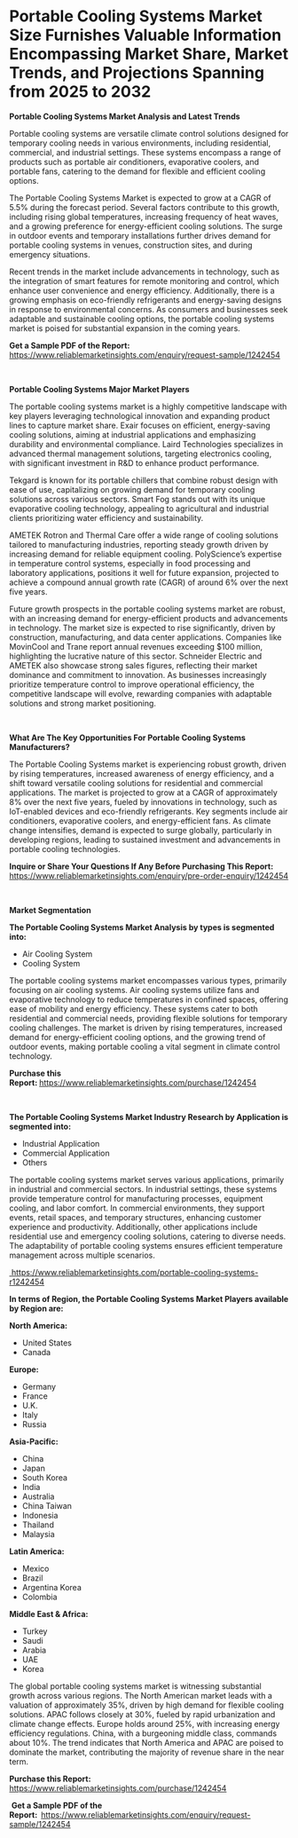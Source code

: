<p><h1>Portable Cooling Systems Market Size Furnishes Valuable Information Encompassing Market Share, Market Trends, and Projections Spanning from 2025 to 2032</h1></p><p><strong>Portable Cooling Systems Market Analysis and Latest Trends</strong></p>
<p><p>Portable cooling systems are versatile climate control solutions designed for temporary cooling needs in various environments, including residential, commercial, and industrial settings. These systems encompass a range of products such as portable air conditioners, evaporative coolers, and portable fans, catering to the demand for flexible and efficient cooling options.</p><p>The Portable Cooling Systems Market is expected to grow at a CAGR of 5.5% during the forecast period. Several factors contribute to this growth, including rising global temperatures, increasing frequency of heat waves, and a growing preference for energy-efficient cooling solutions. The surge in outdoor events and temporary installations further drives demand for portable cooling systems in venues, construction sites, and during emergency situations.</p><p>Recent trends in the market include advancements in technology, such as the integration of smart features for remote monitoring and control, which enhance user convenience and energy efficiency. Additionally, there is a growing emphasis on eco-friendly refrigerants and energy-saving designs in response to environmental concerns. As consumers and businesses seek adaptable and sustainable cooling options, the portable cooling systems market is poised for substantial expansion in the coming years.</p></p>
<p><strong>Get a Sample PDF of the Report:&nbsp;</strong> <a href="https://www.reliablemarketinsights.com/enquiry/request-sample/1242454?utm_campaign=2441&utm_medium=2&utm_source=Github&utm_content=ia&utm_term=16042025&utm_id=portable-cooling-systems">https://www.reliablemarketinsights.com/enquiry/request-sample/1242454</a></p>
<p>&nbsp;</p>
<p><strong>Portable Cooling Systems Major Market Players</strong></p>
<p><p>The portable cooling systems market is a highly competitive landscape with key players leveraging technological innovation and expanding product lines to capture market share. Exair focuses on efficient, energy-saving cooling solutions, aiming at industrial applications and emphasizing durability and environmental compliance. Laird Technologies specializes in advanced thermal management solutions, targeting electronics cooling, with significant investment in R&D to enhance product performance.</p><p>Tekgard is known for its portable chillers that combine robust design with ease of use, capitalizing on growing demand for temporary cooling solutions across various sectors. Smart Fog stands out with its unique evaporative cooling technology, appealing to agricultural and industrial clients prioritizing water efficiency and sustainability.</p><p>AMETEK Rotron and Thermal Care offer a wide range of cooling solutions tailored to manufacturing industries, reporting steady growth driven by increasing demand for reliable equipment cooling. PolyScience’s expertise in temperature control systems, especially in food processing and laboratory applications, positions it well for future expansion, projected to achieve a compound annual growth rate (CAGR) of around 6% over the next five years.</p><p>Future growth prospects in the portable cooling systems market are robust, with an increasing demand for energy-efficient products and advancements in technology. The market size is expected to rise significantly, driven by construction, manufacturing, and data center applications. Companies like MovinCool and Trane report annual revenues exceeding $100 million, highlighting the lucrative nature of this sector. Schneider Electric and AMETEK also showcase strong sales figures, reflecting their market dominance and commitment to innovation. As businesses increasingly prioritize temperature control to improve operational efficiency, the competitive landscape will evolve, rewarding companies with adaptable solutions and strong market positioning.</p></p>
<p>&nbsp;</p>
<p><strong>What Are The Key Opportunities For Portable Cooling Systems Manufacturers?</strong></p>
<p><p>The Portable Cooling Systems market is experiencing robust growth, driven by rising temperatures, increased awareness of energy efficiency, and a shift toward versatile cooling solutions for residential and commercial applications. The market is projected to grow at a CAGR of approximately 8% over the next five years, fueled by innovations in technology, such as IoT-enabled devices and eco-friendly refrigerants. Key segments include air conditioners, evaporative coolers, and energy-efficient fans. As climate change intensifies, demand is expected to surge globally, particularly in developing regions, leading to sustained investment and advancements in portable cooling technologies.</p></p>
<p><strong>Inquire or Share Your Questions If Any Before Purchasing This Report:</strong> <a href="https://www.reliablemarketinsights.com/enquiry/pre-order-enquiry/1242454?utm_campaign=2441&utm_medium=2&utm_source=Github&utm_content=ia&utm_term=16042025&utm_id=portable-cooling-systems">https://www.reliablemarketinsights.com/enquiry/pre-order-enquiry/1242454</a></p>
<p>&nbsp;</p>
<p><strong>Market Segmentation</strong></p>
<p><strong>The Portable Cooling Systems Market Analysis by types is segmented into:</strong></p>
<p><ul><li>Air Cooling System</li><li>Cooling System</li></ul></p>
<p><p>The portable cooling systems market encompasses various types, primarily focusing on air cooling systems. Air cooling systems utilize fans and evaporative technology to reduce temperatures in confined spaces, offering ease of mobility and energy efficiency. These systems cater to both residential and commercial needs, providing flexible solutions for temporary cooling challenges. The market is driven by rising temperatures, increased demand for energy-efficient cooling options, and the growing trend of outdoor events, making portable cooling a vital segment in climate control technology.</p></p>
<p><strong>Purchase this Report:&nbsp;</strong><a href="https://www.reliablemarketinsights.com/purchase/1242454?utm_campaign=2441&utm_medium=2&utm_source=Github&utm_content=ia&utm_term=16042025&utm_id=portable-cooling-systems">https://www.reliablemarketinsights.com/purchase/1242454</a></p>
<p>&nbsp;</p>
<p><strong>The Portable Cooling Systems Market Industry Research by Application is segmented into:</strong></p>
<p><ul><li>Industrial Application</li><li>Commercial Application</li><li>Others</li></ul></p>
<p><p>The portable cooling systems market serves various applications, primarily in industrial and commercial sectors. In industrial settings, these systems provide temperature control for manufacturing processes, equipment cooling, and labor comfort. In commercial environments, they support events, retail spaces, and temporary structures, enhancing customer experience and productivity. Additionally, other applications include residential use and emergency cooling solutions, catering to diverse needs. The adaptability of portable cooling systems ensures efficient temperature management across multiple scenarios.</p></p>
<p><a href="https://www.reliablemarketinsights.com/portable-cooling-systems-r1242454?utm_campaign=2441&utm_medium=2&utm_source=Github&utm_content=ia&utm_term=16042025&utm_id=portable-cooling-systems">&nbsp;https://www.reliablemarketinsights.com/portable-cooling-systems-r1242454</a></p>
<p><strong>In terms of Region, the Portable Cooling Systems Market Players available by Region are:</strong></p>
<p>
    <p> <strong> North America: </strong>
        <ul>
            <li>United States</li>
            <li>Canada</li>
        </ul>
        </p> 
    <p> <strong> Europe: </strong>
        <ul>
            <li>Germany</li>
            <li>France</li>
            <li>U.K.</li>
            <li>Italy</li>
            <li>Russia</li>
        </ul>
        </p> 
    <p> <strong> Asia-Pacific: </strong>
        <ul>
            <li>China</li>
            <li>Japan</li>
            <li>South Korea</li>
            <li>India</li>
            <li>Australia</li>
            <li>China Taiwan</li>
            <li>Indonesia</li>
            <li>Thailand</li>
            <li>Malaysia</li>
        </ul>
        </p> 
    <p> <strong> Latin America: </strong>
        <ul>
            <li>Mexico</li>
            <li>Brazil</li>
            <li>Argentina Korea</li>
            <li>Colombia</li>
        </ul>
        </p> 
    <p> <strong> Middle East & Africa: </strong>
        <ul>
            <li>Turkey</li>
            <li>Saudi</li>
            <li>Arabia</li>
            <li>UAE</li>
            <li>Korea</li>
        </ul>
    </p>
    </p>
<p><p>The global portable cooling systems market is witnessing substantial growth across various regions. The North American market leads with a valuation of approximately 35%, driven by high demand for flexible cooling solutions. APAC follows closely at 30%, fueled by rapid urbanization and climate change effects. Europe holds around 25%, with increasing energy efficiency regulations. China, with a burgeoning middle class, commands about 10%. The trend indicates that North America and APAC are poised to dominate the market, contributing the majority of revenue share in the near term.</p></p>
<p><strong>Purchase this Report: </strong><a href="https://www.reliablemarketinsights.com/purchase/1242454?utm_campaign=2441&utm_medium=2&utm_source=Github&utm_content=ia&utm_term=16042025&utm_id=portable-cooling-systems">https://www.reliablemarketinsights.com/purchase/1242454</a></p>
<p>&nbsp;<strong>Get a Sample PDF of the Report:&nbsp;&nbsp;</strong><a href="https://www.reliablemarketinsights.com/enquiry/request-sample/1242454?utm_campaign=2441&utm_medium=2&utm_source=Github&utm_content=ia&utm_term=16042025&utm_id=portable-cooling-systems">https://www.reliablemarketinsights.com/enquiry/request-sample/1242454</a></p>
<p><strong></strong></p>
<p><p></p><p></p><p></p></p>